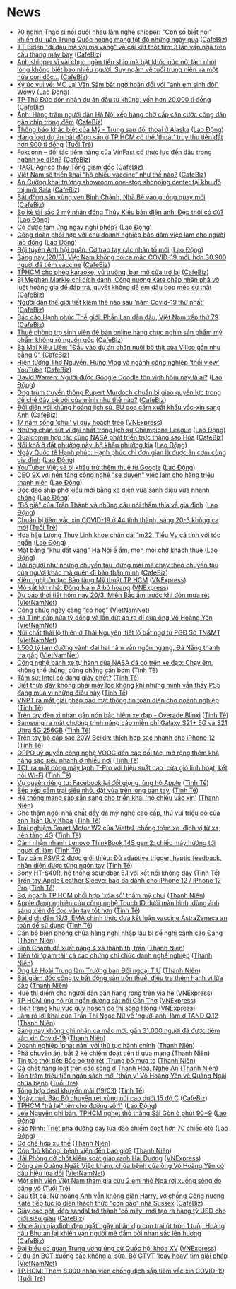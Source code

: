 # News

- [70 nghìn Thạc sĩ nối đuôi nhau làm nghề shipper: "Con số biết nói" khiến dư luận Trung Quốc hoang mang tột độ những ngày qua](https://cafebiz.vn/70-nghin-thac-si-noi-duoi-nhau-lam-nghe-shipper-con-so-biet-noi-khien-du-luan-trung-quoc-hoang-mang-tot-do-nhung-ngay-qua-20210320081608415.chn) ([CafeBiz](https://cafebiz.vn))
- [TT Biden "đi đâu mà vội mà vàng" và cái kết thót tim: 3 lần vấp ngã trên cầu thang máy bay](https://cafebiz.vn/tt-biden-di-dau-ma-voi-ma-vang-va-cai-ket-thot-tim-3-lan-vap-nga-tren-cau-thang-may-bay-20210320081441356.chn) ([CafeBiz](https://cafebiz.vn))
- [Anh shipper vì vài chục ngàn tiền ship mà bật khóc nức nở, làm nhói lòng không biết bao nhiêu người: Suy ngẫm về tuổi trung niên và một nửa con dốc...](https://cafebiz.vn/anh-shipper-vi-vai-chuc-ngan-tien-ship-ma-bat-khoc-nuc-no-lam-nhoi-long-khong-biet-bao-nhieu-nguoi-suy-ngam-ve-tuoi-trung-nien-va-mot-nua-con-doc-20210319163906264.chn) ([CafeBiz](https://cafebiz.vn))
- [Ký ức vui vẻ: MC Lại Văn Sâm bất ngờ hoán đổi với &quot;anh em sinh đôi&quot; Wowy](https://laodong.vn/giai-tri/ky-uc-vui-ve-mc-lai-van-sam-bat-ngo-hoan-doi-voi-anh-em-sinh-doi-wowy-890933.ldo) ([Lao Động](https://laodong.vn))
- [TP Thủ Đức đón nhận dự án đầu tư khủng, vốn hơn 20.000 tỉ đồng](https://cafebiz.vn/tp-thu-duc-don-nhan-du-an-dau-tu-khung-von-hon-20000-ti-dong-20210320080934726.chn) ([CafeBiz](https://cafebiz.vn))
- [Ảnh: Hàng trăm người dân Hà Nội xếp hàng chờ cấp căn cước công dân gắn chíp trong đêm](https://cafebiz.vn/anh-hang-tram-nguoi-dan-ha-noi-xep-hang-cho-cap-can-cuoc-cong-dan-gan-chip-trong-dem-20210320080932369.chn) ([CafeBiz](https://cafebiz.vn))
- [Thông báo khác biệt của Mỹ - Trung sau đối thoại ở Alaska](https://laodong.vn/the-gioi/thong-bao-khac-biet-cua-my-trung-sau-doi-thoai-o-alaska-890983.ldo) ([Lao Động](https://laodong.vn))
- [Hàng loạt dự án bất động sản ở TP.HCM có thể 'thoát' truy thu tiền đất hơn 900 tỉ đồng](https://tuoitre.vn/hang-loat-du-an-bat-dong-san-o-tp-hcm-co-the-thoat-truy-thu-tien-dat-hon-900-ti-dong-20210320080016006.htm) ([Tuổi Trẻ](https://tuoitre.vn))
- [Foxconn – đối tác tiềm năng của VinFast có thực lực đến đâu trong ngành xe điện?](https://cafebiz.vn/foxconn-doi-tac-tiem-nang-cua-vinfast-co-thuc-luc-den-dau-trong-nganh-xe-dien-20210320080615166.chn) ([CafeBiz](https://cafebiz.vn))
- [HAGL Agrico thay Tổng giám đốc](https://cafebiz.vn/hagl-agrico-thay-tong-giam-doc-20210320070446315.chn) ([CafeBiz](https://cafebiz.vn))
- [Việt Nam sẽ triển khai “hộ chiếu vaccine” như thế nào?](https://cafebiz.vn/viet-nam-se-trien-khai-ho-chieu-vaccine-nhu-the-nao-20210320080227285.chn) ([CafeBiz](https://cafebiz.vn))
- [An Cường khai trương showroom one-stop shopping center tại khu đô thị mới Sala](https://cafebiz.vn/an-cuong-khai-truong-showroom-one-stop-shopping-center-tai-khu-do-thi-moi-sala-20210319151429515.chn) ([CafeBiz](https://cafebiz.vn))
- [Bất động sản vùng ven Bình Chánh, Nhà Bè vào guồng quay mới](https://cafebiz.vn/bat-dong-san-vung-ven-binh-chanh-nha-be-vao-guong-quay-moi-20210319144337317.chn) ([CafeBiz](https://cafebiz.vn))
- [So kè tài sắc 2 mỹ nhân đóng Thúy Kiều bản điện ảnh: Đẹp thôi có đủ?](https://laodong.vn/photo/so-ke-tai-sac-2-my-nhan-dong-thuy-kieu-ban-dien-anh-dep-thoi-co-du-890932.ldo) ([Lao Động](https://laodong.vn))
- [Có được tạm ứng ngày nghỉ phép?](https://laodong.vn/tu-van-phap-luat/co-duoc-tam-ung-ngay-nghi-phep-890422.ldo) ([Lao Động](https://laodong.vn))
- [Công đoàn phối hợp với chủ doanh nghiệp bảo đảm việc làm cho người lao động](https://laodong.vn/cong-doan/cong-doan-phoi-hop-voi-chu-doanh-nghiep-bao-dam-viec-lam-cho-nguoi-lao-dong-890879.ldo) ([Lao Động](https://laodong.vn))
- [Đội tuyển Anh hội quân: Cờ trao tay các nhân tố mới](https://laodong.vn/the-thao/doi-tuyen-anh-hoi-quan-co-trao-tay-cac-nhan-to-moi-890910.ldo) ([Lao Động](https://laodong.vn))
- [Sáng nay (20/3), Việt Nam không có ca mắc COVID-19 mới, hơn 30.900 người đã tiêm vaccine](https://cafebiz.vn/sang-nay-20-3-viet-nam-khong-co-ca-mac-covid-19-moi-hon-30900-nguoi-da-tiem-vaccine-20210320075752591.chn) ([CafeBiz](https://cafebiz.vn))
- [TPHCM cho phép karaoke, vũ trường, bar mở cửa trở lại](https://cafebiz.vn/tphcm-cho-phep-karaoke-vu-truong-bar-mo-cua-tro-lai-20210320075542888.chn) ([CafeBiz](https://cafebiz.vn))
- [Bị Meghan Markle chỉ đích danh, Công nương Kate chấp nhận phá vỡ luật hoàng gia để đáp trả, quyết không để em dâu bóp méo sự thật](https://cafebiz.vn/bi-meghan-markle-chi-dich-danh-cong-nuong-kate-chap-nhan-pha-vo-luat-hoang-gia-de-dap-tra-quyet-khong-de-em-dau-bop-meo-su-that-2021032007511586.chn) ([CafeBiz](https://cafebiz.vn))
- [Người dân thế giới tiết kiệm thế nào sau 'năm Covid-19 thứ nhất'](https://cafebiz.vn/nguoi-dan-the-gioi-tiet-kiem-the-nao-sau-nam-covid-19-thu-nhat-20210320074928887.chn) ([CafeBiz](https://cafebiz.vn))
- [Báo cáo Hạnh phúc Thế giới: Phần Lan dẫn đầu, Việt Nam xếp thứ 79](https://cafebiz.vn/bao-cao-hanh-phuc-the-gioi-phan-lan-dan-dau-viet-nam-xep-thu-79-20210320074532067.chn) ([CafeBiz](https://cafebiz.vn))
- [Thuê phòng trọ sinh viên để bán online hàng chục nghìn sản phẩm mỹ phẩm không rõ nguồn gốc](https://cafebiz.vn/thue-phong-tro-sinh-vien-de-ban-online-hang-chuc-nghin-san-pham-my-pham-khong-ro-nguon-goc-20210320074312088.chn) ([CafeBiz](https://cafebiz.vn))
- [Bà Mai Kiều Liên: "Đầu vào dự án chăn nuôi bò thịt của Vilico gần như bằng 0"](https://cafebiz.vn/ba-mai-kieu-lien-dau-vao-du-an-chan-nuoi-bo-thit-cua-vilico-gan-nhu-bang-0-20210320072231787.chn) ([CafeBiz](https://cafebiz.vn))
- [Hiện tượng Thơ Nguyễn, Hưng Vlog và ngành công nghiệp 'thổi view' YouTube](https://cafebiz.vn/hien-tuong-tho-nguyen-hung-vlog-va-nganh-cong-nghiep-thoi-view-youtube-20210320073938345.chn) ([CafeBiz](https://cafebiz.vn))
- [David Warren: Người được Google Doodle tôn vinh hôm nay là ai?](https://laodong.vn/the-gioi/david-warren-nguoi-duoc-google-doodle-ton-vinh-hom-nay-la-ai-890978.ldo) ([Lao Động](https://laodong.vn))
- [Ông trùm truyền thông Rupert Murdoch chuẩn bị giao quyền lực trong đế chế đầy bê bối của mình như thế nào?](https://cafebiz.vn/ong-trum-truyen-thong-rupert-murdoch-chuan-bi-giao-quyen-luc-trong-de-che-day-be-boi-cua-minh-nhu-the-nao-20210319205718802.chn) ([CafeBiz](https://cafebiz.vn))
- [Đối diện với khủng hoảng lịch sử, EU doạ cấm xuất khẩu vắc-xin sang Anh](https://cafebiz.vn/doi-dien-voi-khung-hoang-lich-su-eu-doa-cam-xuat-khau-vac-xin-sang-anh-20210319202318359.chn) ([CafeBiz](https://cafebiz.vn))
- [17 năm sống 'chui' vì quy hoạch treo](https://vnexpress.net/17-nam-song-chui-vi-quy-hoach-treo-4250755.html) ([VNExpress](https://vnexpress.net))
- [Những chân sút vĩ đại nhất trong lịch sử Champions League](https://laodong.vn/infographic/nhung-chan-sut-vi-dai-nhat-trong-lich-su-champions-league-889408.ldo) ([Lao Động](https://laodong.vn))
- [Qualcomm hợp tác cùng NASA phát triển trực thăng sao Hỏa](https://cafebiz.vn/qualcomm-hop-tac-cung-nasa-phat-trien-truc-thang-sao-hoa-20210319165537901.chn) ([CafeBiz](https://cafebiz.vn))
- [Nỗi khổ ở đất phường này, hộ khẩu phường kia](https://laodong.vn/xa-hoi/noi-kho-o-dat-phuong-nay-ho-khau-phuong-kia-890888.ldo) ([Lao Động](https://laodong.vn))
- [Ngày Quốc tế Hạnh phúc: Hạnh phúc chỉ đơn giản là được ăn cơm cùng gia đình](https://laodong.vn/video/ngay-quoc-te-hanh-phuc-hanh-phuc-chi-don-gian-la-duoc-an-com-cung-gia-dinh-890029.ldo) ([Lao Động](https://laodong.vn))
- [YouTuber Việt sẽ bị khấu trừ thêm thuế từ Google](https://laodong.vn/kinh-te/youtuber-viet-se-bi-khau-tru-them-thue-tu-google-890870.ldo) ([Lao Động](https://laodong.vn))
- [CEO 9X với nền tảng công nghệ &quot;se duyên&quot; việc làm cho hàng triệu thanh niên](https://laodong.vn/video/ceo-9x-voi-nen-tang-cong-nghe-se-duyen-viec-lam-cho-hang-trieu-thanh-nien-890906.ldo) ([Lao Động](https://laodong.vn))
- [Độc đáo ship phở kiểu mới bằng xe điện vừa sành điệu vừa nhanh chóng](https://laodong.vn/video-thoi-su/doc-dao-ship-pho-kieu-moi-bang-xe-dien-vua-sanh-dieu-vua-nhanh-chong-890924.ldo) ([Lao Động](https://laodong.vn))
- [&quot;Bố già&quot; của Trấn Thành và những câu nói thấm thía về gia đình](https://laodong.vn/photo/bo-gia-cua-tran-thanh-va-nhung-cau-noi-tham-thia-ve-gia-dinh-890756.ldo) ([Lao Động](https://laodong.vn))
- [Chuẩn bị tiêm vắc xin COVID-19 ở 44 tỉnh thành, sáng 20-3 không ca mới](https://tuoitre.vn/chuan-bi-tiem-vacxin-covid-19-o-44-tinh-thanh-sang-20-3-khong-ca-moi-20210320061358825.htm) ([Tuổi Trẻ](https://tuoitre.vn))
- [Hoa hậu Lương Thuỳ Linh khoe chân dài 1m22, Tiểu Vy cá tính với tóc ngắn](https://laodong.vn/photo/hoa-hau-luong-thuy-linh-khoe-chan-dai-1m22-tieu-vy-ca-tinh-voi-toc-ngan-890922.ldo) ([Lao Động](https://laodong.vn))
- [Mặt bằng &quot;khu đất vàng&quot; Hà Nội ế ẩm, mòn mỏi chờ khách thuê](https://laodong.vn/photo/mat-bang-khu-dat-vang-ha-noi-e-am-mon-moi-cho-khach-thue-890786.ldo) ([Lao Động](https://laodong.vn))
- [Đời người như những chuyến tàu, đừng mải mê chạy theo chuyến tàu của người khác mà quên đi bản thân mình](https://cafebiz.vn/doi-nguoi-nhu-nhung-chuyen-tau-dung-mai-me-chay-theo-chuyen-tau-cua-nguoi-khac-ma-quen-di-ban-than-minh-20210319153246355.chn) ([CafeBiz](https://cafebiz.vn))
- [Kiến nghị tôn tạo Bảo tàng Mỹ thuật TP HCM](https://vnexpress.net/kien-nghi-ton-tao-bao-tang-my-thuat-tp-hcm-4251150.html) ([VNExpress](https://vnexpress.net))
- [Mỏ sắt lớn nhất Đông Nam Á bỏ hoang](https://vnexpress.net/mo-sat-lon-nhat-dong-nam-a-bo-hoang-4250048.html) ([VNExpress](https://vnexpress.net))
- [Dự báo thời tiết hôm nay 20/3: Miền Bắc ấm trước khi đón mưa rét](http://vietnamnet.vn/vn/thoi-su/du-bao-thoi-tiet-hom-nay-20-3-mien-bac-am-truoc-khi-don-mua-ret-720932.html) ([VietNamNet](https://vietnamnet.vn))
- [Công chức ngày càng “có học”](http://vietnamnet.vn/vn/thoi-su/cong-chuc-ngay-cang-co-hoc-720844.html) ([VietNamNet](https://vietnamnet.vn))
- [Hà Tĩnh cấp nửa tỷ đồng và lần dứt áo ra đi của ông Võ Hoàng Yên](http://vietnamnet.vn/vn/thoi-su/ha-tinh-cap-nua-ty-dong-va-lan-dut-ao-ra-di-cua-ong-vo-hoang-yen-720868.html) ([VietNamNet](https://vietnamnet.vn))
- [Núi chất thải lộ thiên ở Thái Nguyên, tiết lộ bất ngờ từ PGĐ Sở TN&MT](http://vietnamnet.vn/vn/thoi-su/moi-truong/nui-chat-thai-lo-thien-o-thai-nguyen-tiet-lo-bat-ngo-tu-pgd-so-tn-mt-719871.html) ([VietNamNet](https://vietnamnet.vn))
- [1.500 tỷ làm đường vành đai hai năm vẫn ngổn ngang, Đà Nẵng thanh tra gấp](http://vietnamnet.vn/vn/thoi-su/1-500-ty-la-m-du-o-ng-va-nh-dai-hai-na-m-va-n-ngo-n-ngang-da-na-ng-thanh-tra-ga-p-720931.html) ([VietNamNet](https://vietnamnet.vn))
- [Công nghệ bánh xe tự hành của NASA đã có trên xe đạp: Chạy êm, không thể thủng, cũng chẳng cần bơm](https://tinhte.vn/thread/cong-nghe-banh-xe-tu-hanh-cua-nasa-da-co-tren-xe-dap-chay-em-khong-the-thung-cung-chang-can-bom.3296270/) ([Tinh Tế](https://tinhte.vn))
- [Tâm sự: Intel có đang giãy chết?](https://tinhte.vn/thread/tam-su-intel-co-dang-giay-chet.3295270/) ([Tinh Tế](https://tinhte.vn))
- [Biết thừa đây không phải máy lọc không khí nhưng mình vẫn thấy PS5 đáng mua vì những điều này](https://tinhte.vn/thread/biet-thua-day-khong-phai-may-loc-khong-khi-nhung-minh-van-thay-ps5-dang-mua-vi-nhung-dieu-nay.3295863/) ([Tinh Tế](https://tinhte.vn))
- [VNPT ra mắt giải pháp bảo mật thông tin toàn diện cho doanh nghiệp](https://tinhte.vn/thread/vnpt-ra-mat-giai-phap-bao-mat-thong-tin-toan-dien-cho-doanh-nghiep.3296275/) ([Tinh Tế](https://tinhte.vn))
- [Trên tay đèn xi nhan gắn nón bảo hiểm xe đạp - Overade Blinxi](https://tinhte.vn/thread/tren-tay-den-xi-nhan-gan-non-bao-hiem-xe-dap-overade-blinxi.3296349/) ([Tinh Tế](https://tinhte.vn))
- [Samsung ra mắt chương trình nâng cấp miễn phí Galaxy S21+ 5G và S21 Ultra 5G 256GB](https://tinhte.vn/thread/samsung-ra-mat-chuong-trinh-nang-cap-mien-phi-galaxy-s21-5g-va-s21-ultra-5g-256gb.3296240/) ([Tinh Tế](https://tinhte.vn))
- [Trên tay bộ cáp sạc 20W Belkin: thích hợp sạc nhanh cho iPhone 12](https://tinhte.vn/thread/tren-tay-bo-cap-sac-20w-belkin-thich-hop-sac-nhanh-cho-iphone-12.3294345/) ([Tinh Tế](https://tinhte.vn))
- [OPPO uỷ quyền công nghệ VOOC đến các đối tác, mở rộng thêm khả năng sạc siêu nhanh ở nhiều nơi](https://tinhte.vn/thread/oppo-uy-quyen-cong-nghe-vooc-den-cac-doi-tac-mo-rong-them-kha-nang-sac-sieu-nhanh-o-nhieu-noi.3296227/) ([Tinh Tế](https://tinhte.vn))
- [TCL ra mắt dòng máy lạnh T-Pro với hiệu suất cao, cửa gió linh hoạt, kết nối Wi-Fi](https://tinhte.vn/thread/tcl-ra-mat-dong-may-lanh-t-pro-voi-hieu-suat-cao-cua-gio-linh-hoat-ket-noi-wi-fi.3294597/) ([Tinh Tế](https://tinhte.vn))
- [Vụ quyền riêng tư: Facebook lại đổi giọng, ủng hộ Apple](https://tinhte.vn/thread/vu-quyen-rieng-tu-facebook-lai-doi-giong-ung-ho-apple.3296146/) ([Tinh Tế](https://tinhte.vn))
- [Bếp xếp cắm trại siêu nhỏ, đặt vừa trên lòng bàn tay.](https://tinhte.vn/thread/bep-xep-cam-trai-sieu-nho-dat-vua-tren-long-ban-tay.3296037/) ([Tinh Tế](https://tinhte.vn))
- [Hệ thống mạng sắp sẵn sàng cho triển khai 'hộ chiếu vắc xin'](https://thanhnien.vn/thoi-su/he-thong-mang-sap-san-sang-cho-trien-khai-ho-chieu-vac-xin-1356622.html) ([Thanh Niên](https://thanhnien.vn))
- [Ghé thăm ngôi nhà chất đầy đá mỹ nghệ cao cấp, thú vui triệu đô của anh Trần Duy Khoa](https://tinhte.vn/thread/ghe-tham-ngoi-nha-chat-day-da-my-nghe-cao-cap-thu-vui-trieu-do-cua-anh-tran-duy-khoa.3296097/) ([Tinh Tế](https://tinhte.vn))
- [Trải nghiệm Smart Motor W2 của Viettel, chống trộm xe, định vị từ xa, nền tảng 4G](https://tinhte.vn/thread/trai-nghiem-smart-motor-w2-cua-viettel-chong-trom-xe-dinh-vi-tu-xa-nen-tang-4g.3293811/) ([Tinh Tế](https://tinhte.vn))
- [Cảm nhận nhanh Lenovo ThinkBook 14S gen 2: chiếc máy hướng tới người đi làm](https://tinhte.vn/thread/cam-nhan-nhanh-lenovo-thinkbook-14s-gen-2-chiec-may-huong-toi-nguoi-di-lam.3293970/) ([Tinh Tế](https://tinhte.vn))
- [Tay cầm PSVR 2 được giới thiệu: Đủ adaptive trigger, haptic feedback, nhận diện được từng ngón tay](https://tinhte.vn/thread/tay-cam-psvr-2-duoc-gioi-thieu-du-adaptive-trigger-haptic-feedback-nhan-dien-duoc-tung-ngon-tay.3296301/) ([Tinh Tế](https://tinhte.vn))
- [Sony HT-S40R, hệ thống soundbar 5.1 với kết nối không dây](https://tinhte.vn/thread/sony-ht-s40r-he-thong-soundbar-5-1-voi-ket-noi-khong-day.3296211/) ([Tinh Tế](https://tinhte.vn))
- [Trên tay Apple Leather Sleeve: bao da dành cho iPhone 12 / iPhone 12 Pro](https://tinhte.vn/thread/tren-tay-apple-leather-sleeve-bao-da-danh-cho-iphone-12-iphone-12-pro.3296366/) ([Tinh Tế](https://tinhte.vn))
- [Sở, ngành TP.HCM phối hợp 'xóa sổ' thẩm mỹ chui](https://thanhnien.vn/thoi-su/so-nganh-tphcm-phoi-hop-xoa-so-tham-my-chui-1356625.html) ([Thanh Niên](https://thanhnien.vn))
- [Apple đang nghiên cứu công nghệ Touch ID dưới màn hình, dùng ánh sáng xiên để đọc vân tay tốt hơn](https://tinhte.vn/thread/apple-dang-nghien-cuu-cong-nghe-touch-id-duoi-man-hinh-dung-anh-sang-xien-de-doc-van-tay-tot-hon.3296244/) ([Tinh Tế](https://tinhte.vn))
- [Đại dịch đến 19/3: EMA chính thức đưa kết luận vaccine AstraZeneca an toàn để sử dụng](https://tinhte.vn/thread/dai-dich-den-19-3-ema-chinh-thuc-dua-ket-luan-vaccine-astrazeneca-an-toan-de-su-dung.3296231/) ([Tinh Tế](https://tinhte.vn))
- [Cán bộ biên phòng chứa hàng nghi nhập lậu bị đề nghị cảnh cáo Đảng](https://thanhnien.vn/thoi-su/can-bo-bien-phong-chua-hang-nghi-nhap-lau-bi-de-nghi-canh-cao-dang-1356574.html) ([Thanh Niên](https://thanhnien.vn))
- [Bình Chánh đề xuất nâng 4 xã thành thị trấn](https://thanhnien.vn/thoi-su/binh-chanh-de-xuat-nang-4-xa-thanh-thi-tran-1356627.html) ([Thanh Niên](https://thanhnien.vn))
- [Tiến tới 'giảm tải' cả các chứng chỉ chức danh nghề nghiệp](https://thanhnien.vn/thoi-su/tien-toi-giam-tai-ca-cac-chung-chi-chuc-danh-nghe-nghiep-1356623.html) ([Thanh Niên](https://thanhnien.vn))
- [Ông Lê Hoài Trung làm Trưởng ban Đối ngoại T.Ư](https://thanhnien.vn/thoi-su/ong-le-hoai-trung-lam-truong-ban-doi-ngoai-tu-1356615.html) ([Thanh Niên](https://thanhnien.vn))
- [Bắt giám đốc công ty bất động sản trốn thuế, điều tra thêm hành vi lừa đảo](https://thanhnien.vn/thoi-su/bat-giam-doc-cong-ty-bat-dong-san-tron-thue-dieu-tra-them-hanh-vi-lua-dao-1356583.html) ([Thanh Niên](https://thanhnien.vn))
- [Huế thí điểm cho người dân bán hàng rong trên vỉa hè](https://vnexpress.net/hue-thi-diem-cho-nguoi-dan-ban-hang-rong-tren-via-he-4251200.html) ([VNExpress](https://vnexpress.net))
- [TP HCM ủng hộ rút ngắn đường sắt nối Cần Thơ](https://vnexpress.net/tp-hcm-ung-ho-rut-ngan-duong-sat-noi-can-tho-4251110.html) ([VNExpress](https://vnexpress.net))
- [Hiện trạng khu vực quy hoạch đô thị sông Hồng](https://vnexpress.net/hien-trang-khu-vuc-quy-hoach-do-thi-song-hong-4250352.html) ([VNExpress](https://vnexpress.net))
- [Làm rõ lời khai của Trần Thị Ngọc Nữ về 'người anh' làm ở TAND Q.12](https://thanhnien.vn/thoi-su/lam-ro-loi-khai-cua-tran-thi-ngoc-nu-ve-nguoi-anh-lam-o-tand-q12-1356585.html) ([Thanh Niên](https://thanhnien.vn))
- [Sáng nay không ghi nhận ca mắc mới, gần 31.000 người đã được tiêm vắc xin Covid-19](https://thanhnien.vn/thoi-su/sang-nay-khong-ghi-nhan-ca-mac-moi-gan-31000-nguoi-da-duoc-tiem-vac-xin-covid-19-1356645.html) ([Thanh Niên](https://thanhnien.vn))
- [Doanh nghiệp 'phát nản' với thủ tục hành chính](https://thanhnien.vn/thoi-su/doanh-nghiep-phat-nan-voi-thu-tuc-hanh-chinh-1356633.html) ([Thanh Niên](https://thanhnien.vn))
- [Phá chuyên án, bắt 2 kẻ chiếm đoạt tiền tỉ qua mạng](https://thanhnien.vn/thoi-su/pha-chuyen-an-bat-2-ke-chiem-doat-tien-ti-qua-mang-1356628.html) ([Thanh Niên](https://thanhnien.vn))
- [Tin tức thời tiết: Bắc bộ trở rét, Trung bộ mưa to](https://thanhnien.vn/thoi-su/tin-tuc-thoi-tiet-bac-bo-tro-ret-trung-bo-mua-to-1356634.html) ([Thanh Niên](https://thanhnien.vn))
- [Cá chết hàng loạt trên các sông ở Thanh Hóa, Nghệ An](https://thanhnien.vn/thoi-su/ca-chet-hang-loat-tren-cac-song-o-thanh-hoa-nghe-an-1356590.html) ([Thanh Niên](https://thanhnien.vn))
- [Tốn trăm triệu tiền ngân sách mời 'thần y' Võ Hoàng Yên về Quảng Ngãi chữa bệnh](https://tuoitre.vn/ton-tram-trieu-tien-ngan-sach-moi-than-y-vo-hoang-yen-ve-quang-ngai-chua-benh-20210319223041739.htm) ([Tuổi Trẻ](https://tuoitre.vn))
- [Tổng hợp deal khuyến mãi (19/03)](https://tinhte.vn/thread/tong-hop-deal-khuyen-mai-19-03.3296176/) ([Tinh Tế](https://tinhte.vn))
- [Ngày mai, Bắc Bộ chuyển rét vùng núi cao dưới 15 độ C](https://cafebiz.vn/ngay-mai-bac-bo-chuyen-ret-vung-nui-cao-duoi-15-do-c-20210319191157822.chn) ([CafeBiz](https://cafebiz.vn))
- [TPHCM &quot;trả lại&quot; tên cho đường số 11](https://laodong.vn/ban-doc/tphcm-tra-lai-ten-cho-duong-so-11-890944.ldo) ([Lao Động](https://laodong.vn))
- [Lee Nguyễn ghi bàn, TPHCM nghẹt thở thắng Sài Gòn ở phút 90+9](https://laodong.vn/bong-da/lee-nguyen-ghi-ban-tphcm-nghet-tho-thang-sai-gon-o-phut-909-890938.ldo) ([Lao Động](https://laodong.vn))
- [Bắc Ninh: Triệt phá đường dây lừa đảo chiếm đoạt hơn 70 chiếc ôtô](https://laodong.vn/phap-luat/bac-ninh-triet-pha-duong-day-lua-dao-chiem-doat-hon-70-chiec-oto-890948.ldo) ([Lao Động](https://laodong.vn))
- [Cơ chế hợp xu thế](https://thanhnien.vn/blog-phong-vien/co-che-hop-xu-the-1356612.html) ([Thanh Niên](https://thanhnien.vn))
- [Còn 'bỏ không' bệnh viện đến bao giờ?](https://thanhnien.vn/thoi-su/con-bo-khong-benh-vien-den-bao-gio-1356571.html) ([Thanh Niên](https://thanhnien.vn))
- [Hải Phòng dỡ chốt kiểm soát giáp ranh Hải Dương](https://vnexpress.net/hai-phong-do-chot-kiem-soat-giap-ranh-hai-duong-4251174.html) ([VNExpress](https://vnexpress.net))
- [Công an Quảng Ngãi: Việc khám, chữa bệnh của ông Võ Hoàng Yên có dấu hiệu lừa dối](http://vietnamnet.vn/vn/thoi-su/cong-an-quang-ngai-viec-kham-chua-benh-cua-ong-vo-hoang-yen-co-dau-hieu-lua-doi-720974.html) ([VietNamNet](https://vietnamnet.vn))
- [Một sinh viên Việt Nam tham gia cứu 2 em nhỏ Nga rơi xuống sông do băng vỡ](https://tuoitre.vn/mot-sinh-vien-viet-nam-tham-gia-cuu-2-em-nho-nga-roi-xuong-song-do-bang-vo-20210319213240285.htm) ([Tuổi Trẻ](https://tuoitre.vn))
- [Sau tất cả, Nữ hoàng Anh vẫn không giận Harry, vợ chồng Công nương Kate tiếp tục lộ diện thách thức "cơn bão" nhà Sussex](https://cafebiz.vn/sau-tat-ca-nu-hoang-anh-van-khong-gian-harry-vo-chong-cong-nuong-kate-tiep-tuc-lo-dien-thach-thuc-con-bao-nha-sussex-20210319171927928.chn) ([CafeBiz](https://cafebiz.vn))
- [Giày cao gót, dép sandal trở thành 'cỗ máy' mới tạo ra hàng tỷ USD cho giới siêu giàu](https://cafebiz.vn/giay-cao-got-dep-sandal-tro-thanh-co-may-moi-tao-ra-hang-ty-usd-cho-gioi-sieu-giau-20210319191720553.chn) ([CafeBiz](https://cafebiz.vn))
- [Khoe ảnh gia đình đẹp ngất ngây nhân dịp con trai út tròn 1 tuổi, Hoàng hậu Bhutan lại khiến vạn người mê đắm bởi nhan sắc lên hương](https://cafebiz.vn/khoe-anh-gia-dinh-dep-ngat-ngay-nhan-dip-con-trai-ut-tron-1-tuoi-hoang-hau-bhutan-lai-khien-van-nguoi-me-dam-boi-nhan-sac-len-huong-20210319171323116.chn) ([CafeBiz](https://cafebiz.vn))
- [Đại biểu cơ quan Trung ương ứng cử Quốc hội khóa XV](https://vnexpress.net/dai-bieu-co-quan-trung-uong-ung-cu-quoc-hoi-khoa-xv-4251126.html) ([VNExpress](https://vnexpress.net))
- [9 dự án BOT xuống cấp không ai sửa, Bộ GTVT 'loay hoay' tìm giải pháp](http://vietnamnet.vn/vn/thoi-su/an-toan-giao-thong/9-du-an-bot-xuong-cap-khong-ai-sua-bo-gtvt-loay-hoay-tim-giai-phap-720967.html) ([VietNamNet](https://vietnamnet.vn))
- [TP.HCM: Thêm 8.000 nhân viên chống dịch sắp tiêm vắc xin COVID-19](https://tuoitre.vn/tp-hcm-them-8-000-nhan-vien-chong-dich-sap-tiem-vac-xin-covid-19-20210319203837337.htm) ([Tuổi Trẻ](https://tuoitre.vn))
